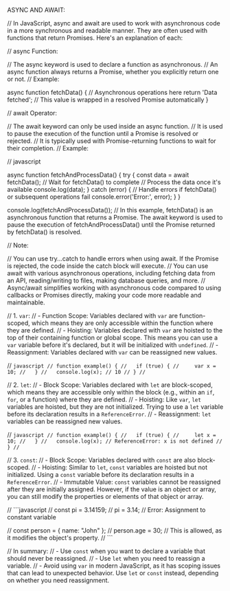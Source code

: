 ASYNC AND AWAIT:

// In JavaScript, async and await are used to work with asynchronous code in a more synchronous and readable manner. They are often used with functions that return Promises. Here's an explanation of each:

// async Function:

// The async keyword is used to declare a function as asynchronous.
// An async function always returns a Promise, whether you explicitly return one or not.
// Example:


async function fetchData() {
  // Asynchronous operations here
  return 'Data fetched'; // This value is wrapped in a resolved Promise automatically
}

// await Operator:

// The await keyword can only be used inside an async function.
// It is used to pause the execution of the function until a Promise is resolved or rejected.
// It is typically used with Promise-returning functions to wait for their completion.
// Example:

// javascript

async function fetchAndProcessData() {
  try {
    const data = await fetchData(); // Wait for fetchData() to complete
    // Process the data once it's available
    console.log(data);
  } catch (error) {
    // Handle errors if fetchData() or subsequent operations fail
    console.error('Error:', error);
  }
}

console.log(fetchAndProcessData());
// In this example, fetchData() is an asynchronous function that returns a Promise. The await keyword is used to pause the execution of fetchAndProcessData() until the Promise returned by fetchData() is resolved.

// Note:

// You can use try...catch to handle errors when using await. If the Promise is rejected, the code inside the catch block will execute.
// You can use await with various asynchronous operations, including fetching data from an API, reading/writing to files, making database queries, and more.
// Async/await simplifies working with asynchronous code compared to using callbacks or Promises directly, making your code more readable and maintainable.



// 1. `var`:
//    - Function Scope: Variables declared with `var` are function-scoped, which means they are only accessible within the function where they are defined.
//    - Hoisting: Variables declared with `var` are hoisted to the top of their containing function or global scope. This means you can use a `var` variable before it's declared, but it will be initialized with `undefined`.
//    - Reassignment: Variables declared with `var` can be reassigned new values.

// ```javascript
// function example() {
//   if (true) {
//     var x = 10;
//   }
//   console.log(x); // 10
// }
// ```

// 2. `let`:
//    - Block Scope: Variables declared with `let` are block-scoped, which means they are accessible only within the block (e.g., within an `if`, `for`, or a function) where they are defined.
//    - Hoisting: Like `var`, `let` variables are hoisted, but they are not initialized. Trying to use a `let` variable before its declaration results in a `ReferenceError`.
//    - Reassignment: `let` variables can be reassigned new values.

// ```javascript
// function example() {
//   if (true) {
//     let x = 10;
//   }
//   console.log(x); // ReferenceError: x is not defined
// }
// ```

// 3. `const`:
//    - Block Scope: Variables declared with `const` are also block-scoped.
//    - Hoisting: Similar to `let`, `const` variables are hoisted but not initialized. Using a `const` variable before its declaration results in a `ReferenceError`.
//    - Immutable Value: `const` variables cannot be reassigned after they are initially assigned. However, if the value is an object or array, you can still modify the properties or elements of that object or array.

// ```javascript
// const pi = 3.14159;
// pi = 3.14; // Error: Assignment to constant variable

// const person = { name: "John" };
// person.age = 30; // This is allowed, as it modifies the object's property.
// ```

// In summary:
// - Use `const` when you want to declare a variable that should never be reassigned.
// - Use `let` when you need to reassign a variable.
// - Avoid using `var` in modern JavaScript, as it has scoping issues that can lead to unexpected behavior. Use `let` or `const` instead, depending on whether you need reassignment.